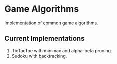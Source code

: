 # Game Algorithms
 Implementation of common game algorithms.

## Current Implementations
1. TicTacToe with minimax and alpha-beta pruning.
2. Sudoku with backtracking.
